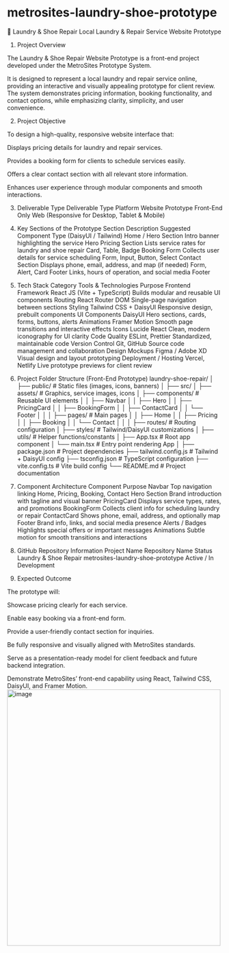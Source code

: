 # metrosites-laundry-shoe-prototype


👟 Laundry & Shoe Repair
Local Laundry & Repair Service Website Prototype
1. Project Overview

The Laundry & Shoe Repair Website Prototype is a front-end project developed under the MetroSites Prototype System.

It is designed to represent a local laundry and repair service online, providing an interactive and visually appealing prototype for client review.
The system demonstrates pricing information, booking functionality, and contact options, while emphasizing clarity, simplicity, and user convenience.

2. Project Objective

To design a high-quality, responsive website interface that:

Displays pricing details for laundry and repair services.

Provides a booking form for clients to schedule services easily.

Offers a clear contact section with all relevant store information.

Enhances user experience through modular components and smooth interactions.

3. Deliverable Type
Deliverable	Type	Platform
Website Prototype	Front-End Only	Web (Responsive for Desktop, Tablet & Mobile)
4. Key Sections of the Prototype
Section	Description	Suggested Component Type (DaisyUI / Tailwind)
Home / Hero Section	Intro banner highlighting the service	Hero
Pricing Section	Lists service rates for laundry and shoe repair	Card, Table, Badge
Booking Form	Collects user details for service scheduling	Form, Input, Button, Select
Contact Section	Displays phone, email, address, and map (if needed)	Form, Alert, Card
Footer	Links, hours of operation, and social media	Footer
5. Tech Stack
Category	Tools & Technologies	Purpose
Frontend Framework	React JS (Vite + TypeScript)	Builds modular and reusable UI components
Routing	React Router DOM	Single-page navigation between sections
Styling	Tailwind CSS + DaisyUI	Responsive design, prebuilt components
UI Components	DaisyUI	Hero sections, cards, forms, buttons, alerts
Animations	Framer Motion	Smooth page transitions and interactive effects
Icons	Lucide React	Clean, modern iconography for UI clarity
Code Quality	ESLint, Prettier	Standardized, maintainable code
Version Control	Git, GitHub	Source code management and collaboration
Design Mockups	Figma / Adobe XD	Visual design and layout prototyping
Deployment / Hosting	Vercel, Netlify	Live prototype previews for client review
6. Project Folder Structure (Front-End Prototype)
laundry-shoe-repair/
│
├── public/                  # Static files (images, icons, banners)
│
├── src/
│   ├── assets/              # Graphics, service images, icons
│   ├── components/          # Reusable UI elements
│   │   ├── Navbar
│   │   ├── Hero
│   │   ├── PricingCard
│   │   ├── BookingForm
│   │   ├── ContactCard
│   │   └── Footer
│   │
│   ├── pages/               # Main pages
│   │   ├── Home
│   │   ├── Pricing
│   │   ├── Booking
│   │   └── Contact
│   │
│   ├── routes/              # Routing configuration
│   ├── styles/              # Tailwind/DaisyUI customizations
│   ├── utils/               # Helper functions/constants
│   ├── App.tsx              # Root app component
│   └── main.tsx             # Entry point rendering App
│
├── package.json             # Project dependencies
├── tailwind.config.js       # Tailwind + DaisyUI config
├── tsconfig.json            # TypeScript configuration
├── vite.config.ts           # Vite build config
└── README.md                # Project documentation

7. Component Architecture
Component	Purpose
Navbar	Top navigation linking Home, Pricing, Booking, Contact
Hero Section	Brand introduction with tagline and visual banner
PricingCard	Displays service types, rates, and promotions
BookingForm	Collects client info for scheduling laundry or repair
ContactCard	Shows phone, email, address, and optionally map
Footer	Brand info, links, and social media presence
Alerts / Badges	Highlights special offers or important messages
Animations	Subtle motion for smooth transitions and interactions
8. GitHub Repository Information
Project Name	Repository Name	Status
Laundry & Shoe Repair	metrosites-laundry-shoe-prototype	Active / In Development
9. Expected Outcome

The prototype will:

Showcase pricing clearly for each service.

Enable easy booking via a front-end form.

Provide a user-friendly contact section for inquiries.

Be fully responsive and visually aligned with MetroSites standards.

Serve as a presentation-ready model for client feedback and future backend integration.

Demonstrate MetroSites’ front-end capability using React, Tailwind CSS, DaisyUI, and Framer Motion.
<img width="499" height="599" alt="image" src="https://github.com/user-attachments/assets/4a1e12fa-f538-441a-bd5b-e4d05cda3e6c" />
